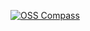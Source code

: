 [![OSS Compass](https://compass.gitee.com/developer_chart/coder-sett.svg?metric=contribution_overview&range=5Y)](https://compass.gitee.com/developer/coder-sett#contribution_overview)
